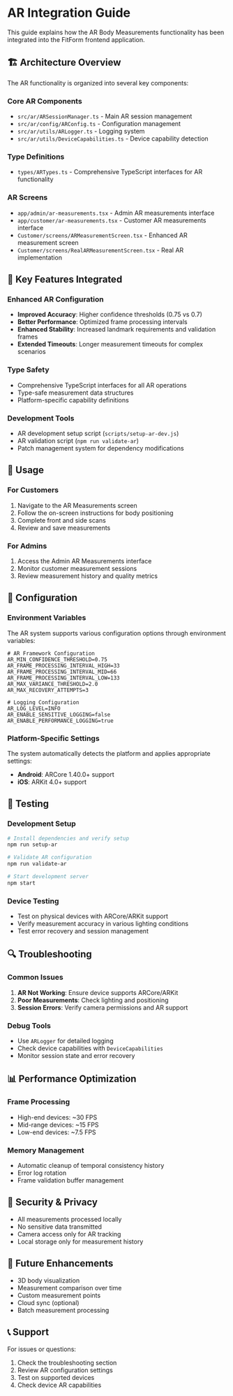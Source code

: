# AR Integration Guide

This guide explains how the AR Body Measurements functionality has been integrated into the FitForm frontend application.

## 🏗️ Architecture Overview

The AR functionality is organized into several key components:

### Core AR Components
- `src/ar/ARSessionManager.ts` - Main AR session management
- `src/ar/config/ARConfig.ts` - Configuration management
- `src/ar/utils/ARLogger.ts` - Logging system
- `src/ar/utils/DeviceCapabilities.ts` - Device capability detection

### Type Definitions
- `types/ARTypes.ts` - Comprehensive TypeScript interfaces for AR functionality

### AR Screens
- `app/admin/ar-measurements.tsx` - Admin AR measurements interface
- `app/customer/ar-measurements.tsx` - Customer AR measurements interface
- `Customer/screens/ARMeasurementScreen.tsx` - Enhanced AR measurement screen
- `Customer/screens/RealARMeasurementScreen.tsx` - Real AR implementation

## 🚀 Key Features Integrated

### Enhanced AR Configuration
- **Improved Accuracy**: Higher confidence thresholds (0.75 vs 0.7)
- **Better Performance**: Optimized frame processing intervals
- **Enhanced Stability**: Increased landmark requirements and validation frames
- **Extended Timeouts**: Longer measurement timeouts for complex scenarios

### Type Safety
- Comprehensive TypeScript interfaces for all AR operations
- Type-safe measurement data structures
- Platform-specific capability definitions

### Development Tools
- AR development setup script (`scripts/setup-ar-dev.js`)
- AR validation script (`npm run validate-ar`)
- Patch management system for dependency modifications

## 📱 Usage

### For Customers
1. Navigate to the AR Measurements screen
2. Follow the on-screen instructions for body positioning
3. Complete front and side scans
4. Review and save measurements

### For Admins
1. Access the Admin AR Measurements interface
2. Monitor customer measurement sessions
3. Review measurement history and quality metrics

## 🔧 Configuration

### Environment Variables
The AR system supports various configuration options through environment variables:

```env
# AR Framework Configuration
AR_MIN_CONFIDENCE_THRESHOLD=0.75
AR_FRAME_PROCESSING_INTERVAL_HIGH=33
AR_FRAME_PROCESSING_INTERVAL_MID=66
AR_FRAME_PROCESSING_INTERVAL_LOW=133
AR_MAX_VARIANCE_THRESHOLD=2.0
AR_MAX_RECOVERY_ATTEMPTS=3

# Logging Configuration
AR_LOG_LEVEL=INFO
AR_ENABLE_SENSITIVE_LOGGING=false
AR_ENABLE_PERFORMANCE_LOGGING=true
```

### Platform-Specific Settings
The system automatically detects the platform and applies appropriate settings:
- **Android**: ARCore 1.40.0+ support
- **iOS**: ARKit 4.0+ support

## 🧪 Testing

### Development Setup
```bash
# Install dependencies and verify setup
npm run setup-ar

# Validate AR configuration
npm run validate-ar

# Start development server
npm start
```

### Device Testing
- Test on physical devices with ARCore/ARKit support
- Verify measurement accuracy in various lighting conditions
- Test error recovery and session management

## 🔍 Troubleshooting

### Common Issues
1. **AR Not Working**: Ensure device supports ARCore/ARKit
2. **Poor Measurements**: Check lighting and positioning
3. **Session Errors**: Verify camera permissions and AR support

### Debug Tools
- Use `ARLogger` for detailed logging
- Check device capabilities with `DeviceCapabilities`
- Monitor session state and error recovery

## 📊 Performance Optimization

### Frame Processing
- High-end devices: ~30 FPS
- Mid-range devices: ~15 FPS  
- Low-end devices: ~7.5 FPS

### Memory Management
- Automatic cleanup of temporal consistency history
- Error log rotation
- Frame validation buffer management

## 🔐 Security & Privacy

- All measurements processed locally
- No sensitive data transmitted
- Camera access only for AR tracking
- Local storage only for measurement history

## 🚀 Future Enhancements

- 3D body visualization
- Measurement comparison over time
- Custom measurement points
- Cloud sync (optional)
- Batch measurement processing

## 📞 Support

For issues or questions:
1. Check the troubleshooting section
2. Review AR configuration settings
3. Test on supported devices
4. Check device AR capabilities
